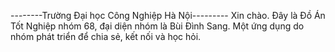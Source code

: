 --------Trường Đại học Công Nghiệp Hà Nội---------
Xin chào. Đây là Đồ Án Tốt Nghiệp nhóm 68, đại diện nhóm là Bùi Đình Sang. Một ứng dụng do nhóm phát triển để chia sẻ, kết nối và học hỏi.
